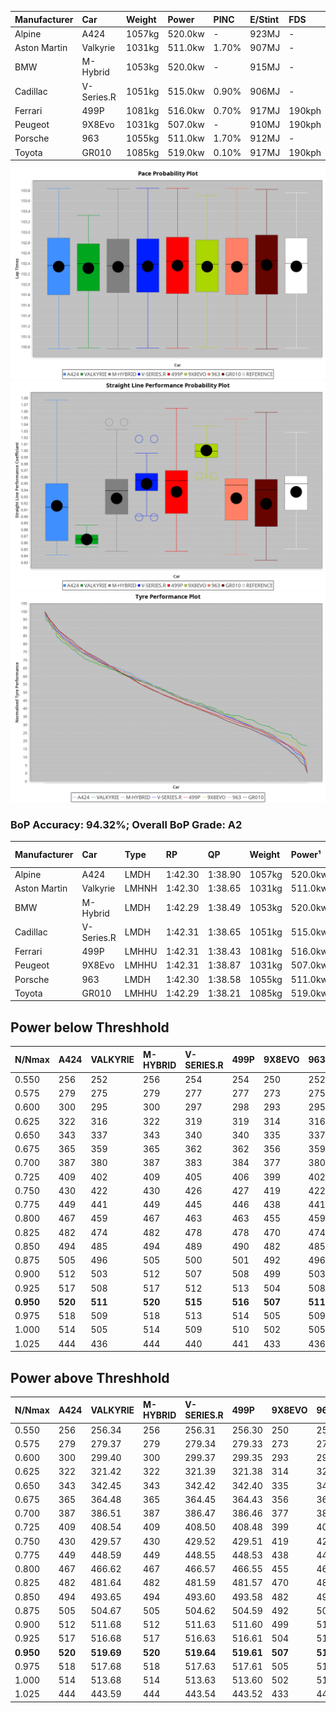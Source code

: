 | Manufacturer | Car        | Weight | Power   | PINC    | E/Stint | FDS     |
|:-|:-|:-|:-|:-|:-|:-|
| Alpine       | A424       | 1057kg | 520.0kw |    -    | 923MJ   |    -    |
| Aston Martin | Valkyrie   | 1031kg | 511.0kw | 1.70%   | 907MJ   |    -    |
| BMW          | M-Hybrid   | 1053kg | 520.0kw |    -    | 915MJ   |    -    |
| Cadillac     | V-Series.R | 1051kg | 515.0kw | 0.90%   | 906MJ   |    -    |
| Ferrari      | 499P       | 1081kg | 516.0kw | 0.70%   | 917MJ   | 190kph  |
| Peugeot      | 9X8Evo     | 1031kg | 507.0kw |    -    | 910MJ   | 190kph  |
| Porsche      | 963        | 1055kg | 511.0kw | 1.70%   | 912MJ   |    -    |
| Toyota       | GR010      | 1085kg | 519.0kw | 0.10%   | 917MJ   | 190kph  |

![PACECHART](./IMG/AUTO.png)
![STRAIGHTLINEPERFORMANCECHART](./IMG/AUTO_sp.png)
![TYREPERFORMANCECHART](./IMG/AUTO_tw.png)

### BoP Accuracy: 94.32%; Overall BoP Grade: A2
| Manufacturer | Car        | Type  | RP      | QP      | Weight | Power¹  | Threshhold | PINC    | Power²   | E/Stint | AVG Vmax  | FDS     | RDLC | L/Stint | BOP-Grade | Model Accuracy | Model Points | Match%  | SimDiff |
|:-|:-|:-|:-|:-|:-|:-|:-|:-|:-|:-|:-|:-|:-|:-|:-|:-|:-|:-|:-|
| Alpine       | A424       | LMDH  | 1:42.30 | 1:38.90 | 1057kg | 520.0kw | 250.0kph   |    -    | 520.00kw |  923MJ  | 304.98kph |    -    | 1.02 | 33      | ~A1       | 99.37%         | 2056         | 96.58%  | -0.30   |
| Aston Martin | Valkyrie   | LMHNH | 1:42.30 | 1:38.65 | 1031kg | 511.0kw | 250.0kph   | 1.70%   | 519.70kw |  907MJ  | 297.45kph |    -    | 1.06 | 33      | +D1       | 100.00%        | 247          | 69.77%  | +0.04   |
| BMW          | M-Hybrid   | LMDH  | 1:42.29 | 1:38.49 | 1053kg | 520.0kw | 250.0kph   |    -    | 520.00kw |  915MJ  | 308.03kph |    -    | 1.02 | 33      | ~A1       | 99.20%         | 3081         | 100.00% | -0.27   |
| Cadillac     | V-Series.R | LMDH  | 1:42.31 | 1:38.65 | 1051kg | 515.0kw | 250.0kph   | 0.90%   | 519.60kw |  906MJ  | 309.60kph |    -    | 1.02 | 33      | +A2       | 99.22%         | 5358         | 92.74%  | +0.36   |
| Ferrari      | 499P       | LMHHU | 1:42.31 | 1:38.43 | 1081kg | 516.0kw | 250.0kph   | 0.70%   | 519.60kw |  917MJ  | 307.33kph | 190kph  | 1.02 | 33      | ~A1       | 99.93%         | 6954         | 100.00% | -0.03   |
| Peugeot      | 9X8Evo     | LMHHU | 1:42.31 | 1:38.87 | 1031kg | 507.0kw | 250.0kph   |    -    | 507.00kw |  910MJ  | 319.91kph | 190kph  | 1.03 | 33      | ~A1       | 100.00%        | 1458         | 95.50%  | +0.26   |
| Porsche      | 963        | LMDH  | 1:42.30 | 1:38.58 | 1055kg | 511.0kw | 250.0kph   | 1.70%   | 519.70kw |  912MJ  | 306.82kph |    -    | 1.02 | 33      | ~A1       | 99.87%         | 14199        | 100.00% | -0.10   |
| Toyota       | GR010      | LMHHU | 1:42.29 | 1:38.21 | 1085kg | 519.0kw | 250.0kph   | 0.10%   | 519.50kw |  917MJ  | 304.04kph | 190kph  | 1.02 | 33      | ~A1       | 99.92%         | 5012         | 100.00% | +0.06   |

## Power below Threshhold
| N/Nmax    | A424    | VALKYRIE | M-HYBRID | V-SERIES.R | 499P    | 9X8EVO  | 963     | GR010   |
|:-|:-|:-|:-|:-|:-|:-|:-|:-|
|  0.550    |  256    |  252     |  256     |  254       |  254    |  250    |  252    |  256    |
|  0.575    |  279    |  275     |  279     |  277       |  277    |  273    |  275    |  279    |
|  0.600    |  300    |  295     |  300     |  297       |  298    |  293    |  295    |  299    |
|  0.625    |  322    |  316     |  322     |  319       |  319    |  314    |  316    |  321    |
|  0.650    |  343    |  337     |  343     |  340       |  340    |  335    |  337    |  342    |
|  0.675    |  365    |  359     |  365     |  362       |  362    |  356    |  359    |  364    |
|  0.700    |  387    |  380     |  387     |  383       |  384    |  377    |  380    |  386    |
|  0.725    |  409    |  402     |  409     |  405       |  406    |  399    |  402    |  408    |
|  0.750    |  430    |  422     |  430     |  426       |  427    |  419    |  422    |  429    |
|  0.775    |  449    |  441     |  449     |  445       |  446    |  438    |  441    |  448    |
|  0.800    |  467    |  459     |  467     |  463       |  463    |  455    |  459    |  466    |
|  0.825    |  482    |  474     |  482     |  478       |  478    |  470    |  474    |  481    |
|  0.850    |  494    |  485     |  494     |  489       |  490    |  482    |  485    |  493    |
|  0.875    |  505    |  496     |  505     |  500       |  501    |  492    |  496    |  504    |
|  0.900    |  512    |  503     |  512     |  507       |  508    |  499    |  503    |  511    |
|  0.925    |  517    |  508     |  517     |  512       |  513    |  504    |  508    |  516    |
| **0.950** | **520** | **511**  | **520**  | **515**    | **516** | **507** | **511** | **519** |
|  0.975    |  518    |  509     |  518     |  513       |  514    |  505    |  509    |  517    |
|  1.000    |  514    |  505     |  514     |  509       |  510    |  502    |  505    |  513    |
|  1.025    |  444    |  436     |  444     |  440       |  441    |  433    |  436    |  443    |

## Power above Threshhold
| N/Nmax    | A424    | VALKYRIE   | M-HYBRID | V-SERIES.R | 499P       | 9X8EVO  | 963        | GR010      |
|:-|:-|:-|:-|:-|:-|:-|:-|:-|
|  0.550    |  256    |  256.34    |  256     |  256.31    |  256.30    |  250    |  256.34    |  256.26    |
|  0.575    |  279    |  279.37    |  279     |  279.34    |  279.33    |  273    |  279.37    |  279.28    |
|  0.600    |  300    |  299.40    |  300     |  299.37    |  299.35    |  293    |  299.40    |  299.30    |
|  0.625    |  322    |  321.42    |  322     |  321.39    |  321.38    |  314    |  321.42    |  321.32    |
|  0.650    |  343    |  342.45    |  343     |  342.42    |  342.40    |  335    |  342.45    |  342.34    |
|  0.675    |  365    |  364.48    |  365     |  364.45    |  364.43    |  356    |  364.48    |  364.36    |
|  0.700    |  387    |  386.51    |  387     |  386.47    |  386.46    |  377    |  386.51    |  386.39    |
|  0.725    |  409    |  408.54    |  409     |  408.50    |  408.48    |  399    |  408.54    |  408.41    |
|  0.750    |  430    |  429.57    |  430     |  429.52    |  429.51    |  419    |  429.57    |  429.43    |
|  0.775    |  449    |  448.59    |  449     |  448.55    |  448.53    |  438    |  448.59    |  448.45    |
|  0.800    |  467    |  466.62    |  467     |  466.57    |  466.55    |  455    |  466.62    |  466.47    |
|  0.825    |  482    |  481.64    |  482     |  481.59    |  481.57    |  470    |  481.64    |  481.48    |
|  0.850    |  494    |  493.65    |  494     |  493.60    |  493.58    |  482    |  493.65    |  493.49    |
|  0.875    |  505    |  504.67    |  505     |  504.62    |  504.59    |  492    |  504.67    |  504.50    |
|  0.900    |  512    |  511.68    |  512     |  511.63    |  511.60    |  499    |  511.68    |  511.51    |
|  0.925    |  517    |  516.68    |  517     |  516.63    |  516.61    |  504    |  516.68    |  516.52    |
| **0.950** | **520** | **519.69** | **520**  | **519.64** | **519.61** | **507** | **519.69** | **519.52** |
|  0.975    |  518    |  517.68    |  518     |  517.63    |  517.61    |  505    |  517.68    |  517.52    |
|  1.000    |  514    |  513.68    |  514     |  513.63    |  513.60    |  502    |  513.68    |  513.51    |
|  1.025    |  444    |  443.59    |  444     |  443.54    |  443.52    |  433    |  443.59    |  443.44    |
